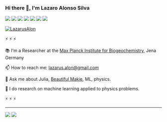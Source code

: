 ### Hi there 👋, I'm Lazaro Alonso Silva
![](https://img.shields.io/badge/Code-Julia-informational?style=flat&logo=julia&logoColor=white&color=FFC300)
![](https://img.shields.io/badge/Code-Python-informational?style=flat&logo=python&logoColor=white&color=FFC300)
![](https://img.shields.io/badge/Code-R-informational?style=flat&logo=R&logoColor=white&color=FFC300)
![](https://img.shields.io/badge/Code-Git-informational?style=flat&logo=Git&logoColor=white&color=FFC300)
![](https://img.shields.io/badge/Code-LaTeX-informational?style=flat&logo=LaTeX&logoColor=white&color=FFC300) 
![](https://img.shields.io/badge/OS-Linux-informational?style=flat&logo=arch-linux&logoColor=white&color=FFC300)
![](https://img.shields.io/badge/Shell-Zsh-informational?style=flat&logo=gnu-zsh&logoColor=white&color=FFC300)
<samp>
 <!-- <p align="left"> <img src="https://komarev.com/ghpvc/?username=lazarusA&label=Profile%20views&color=0e75b6&style=flat" alt="lazarusA" /> </p> -->
 
<p align="left"> <a href="https://twitter.com/LazarusAlon" target="blank"><img src="https://img.shields.io/twitter/follow/LazarusAlon?logo=twitter&style=for-the-badge" alt="LazarusAlon" /></a> </p>

 ⚡ ⚡ ⚡  
 
📚 I'm a Researcher at the [Max Planck Institute for Biogeochemistry](https://www.bgc-jena.mpg.de/bgi/index.php/Main/HomePage), Jena Germany
 
📫 How to reach me: lazarus.alon@gmail.com
 
💬 Ask me about Julia, [Beautiful Makie](https://lazarusa.github.io/BeautifulMakie/), ML, physics. 
 
🧠 I do research on machine learning applied to physics problems.
 
 ⚡ ⚡ ⚡ 
</samp>
- - -
<p align="left">
 <img src ="https://github-readme-stats.vercel.app/api/top-langs/?theme=gruvbox&username=lazarusA&layout=compact&hide_border=true&langs_count=8&hide=jupyter%20notebook,tex,php,css, html">
 <img src ="https://github-readme-stats.vercel.app/api?username=lazarusA&show_icons=true&count_private=true&theme=gruvbox&hide_border=true&hide=issues&include_all_commits=true">
 </p>
 
<!--
<center>
  
[![Lazaro's GitHub stats](https://github-readme-stats.vercel.app/api?username=lazarusA&count_private=true&show_icons=true)](https://github-readme-stats.vercel.app/api?username=lazarusA&count_private=true&show_icons=true)

</center>
-->
<!--
**lazarusA/lazarusA** is a ✨ _special_ ✨ repository because its `README.md` (this file) appears on your GitHub profile.

Here are some ideas to get you started:

- 🔭 I’m currently working on ...
- 🌱 I’m currently learning ...
- 👯 I’m looking to collaborate on ...
- 🤔 I’m looking for help with ...
- 💬 Ask me about ...
- 📫 How to reach me: ...
- 😄 Pronouns: ...
- ⚡ Fun fact: ...
-->
